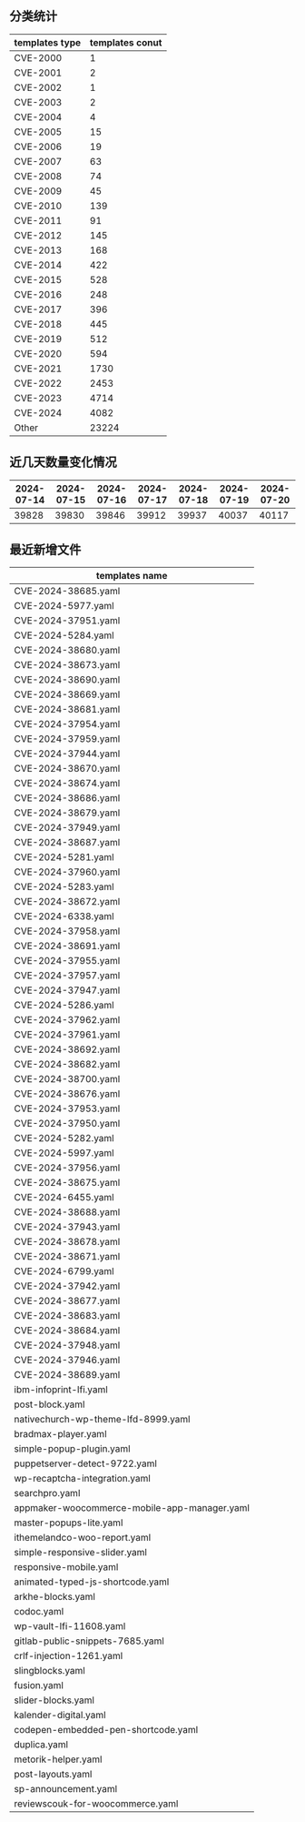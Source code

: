 ## 分类统计
| templates type | templates conut | 
| --- | --- |
| CVE-2000 | 1 |
| CVE-2001 | 2 |
| CVE-2002 | 1 |
| CVE-2003 | 2 |
| CVE-2004 | 4 |
| CVE-2005 | 15 |
| CVE-2006 | 19 |
| CVE-2007 | 63 |
| CVE-2008 | 74 |
| CVE-2009 | 45 |
| CVE-2010 | 139 |
| CVE-2011 | 91 |
| CVE-2012 | 145 |
| CVE-2013 | 168 |
| CVE-2014 | 422 |
| CVE-2015 | 528 |
| CVE-2016 | 248 |
| CVE-2017 | 396 |
| CVE-2018 | 445 |
| CVE-2019 | 512 |
| CVE-2020 | 594 |
| CVE-2021 | 1730 |
| CVE-2022 | 2453 |
| CVE-2023 | 4714 |
| CVE-2024 | 4082 |
| Other | 23224 |
## 近几天数量变化情况
|2024-07-14 | 2024-07-15 | 2024-07-16 | 2024-07-17 | 2024-07-18 | 2024-07-19 | 2024-07-20|
|--- | ------ | ------ | ------ | ------ | ------ | ---|
|39828 | 39830 | 39846 | 39912 | 39937 | 40037 | 40117|
## 最近新增文件
| templates name | 
| --- |
| CVE-2024-38685.yaml |
| CVE-2024-5977.yaml |
| CVE-2024-37951.yaml |
| CVE-2024-5284.yaml |
| CVE-2024-38680.yaml |
| CVE-2024-38673.yaml |
| CVE-2024-38690.yaml |
| CVE-2024-38669.yaml |
| CVE-2024-38681.yaml |
| CVE-2024-37954.yaml |
| CVE-2024-37959.yaml |
| CVE-2024-37944.yaml |
| CVE-2024-38670.yaml |
| CVE-2024-38674.yaml |
| CVE-2024-38686.yaml |
| CVE-2024-38679.yaml |
| CVE-2024-37949.yaml |
| CVE-2024-38687.yaml |
| CVE-2024-5281.yaml |
| CVE-2024-37960.yaml |
| CVE-2024-5283.yaml |
| CVE-2024-38672.yaml |
| CVE-2024-6338.yaml |
| CVE-2024-37958.yaml |
| CVE-2024-38691.yaml |
| CVE-2024-37955.yaml |
| CVE-2024-37957.yaml |
| CVE-2024-37947.yaml |
| CVE-2024-5286.yaml |
| CVE-2024-37962.yaml |
| CVE-2024-37961.yaml |
| CVE-2024-38692.yaml |
| CVE-2024-38682.yaml |
| CVE-2024-38700.yaml |
| CVE-2024-38676.yaml |
| CVE-2024-37953.yaml |
| CVE-2024-37950.yaml |
| CVE-2024-5282.yaml |
| CVE-2024-5997.yaml |
| CVE-2024-37956.yaml |
| CVE-2024-38675.yaml |
| CVE-2024-6455.yaml |
| CVE-2024-38688.yaml |
| CVE-2024-37943.yaml |
| CVE-2024-38678.yaml |
| CVE-2024-38671.yaml |
| CVE-2024-6799.yaml |
| CVE-2024-37942.yaml |
| CVE-2024-38677.yaml |
| CVE-2024-38683.yaml |
| CVE-2024-38684.yaml |
| CVE-2024-37948.yaml |
| CVE-2024-37946.yaml |
| CVE-2024-38689.yaml |
| ibm-infoprint-lfi.yaml |
| post-block.yaml |
| nativechurch-wp-theme-lfd-8999.yaml |
| bradmax-player.yaml |
| simple-popup-plugin.yaml |
| puppetserver-detect-9722.yaml |
| wp-recaptcha-integration.yaml |
| searchpro.yaml |
| appmaker-woocommerce-mobile-app-manager.yaml |
| master-popups-lite.yaml |
| ithemelandco-woo-report.yaml |
| simple-responsive-slider.yaml |
| responsive-mobile.yaml |
| animated-typed-js-shortcode.yaml |
| arkhe-blocks.yaml |
| codoc.yaml |
| wp-vault-lfi-11608.yaml |
| gitlab-public-snippets-7685.yaml |
| crlf-injection-1261.yaml |
| slingblocks.yaml |
| fusion.yaml |
| slider-blocks.yaml |
| kalender-digital.yaml |
| codepen-embedded-pen-shortcode.yaml |
| duplica.yaml |
| metorik-helper.yaml |
| post-layouts.yaml |
| sp-announcement.yaml |
| reviewscouk-for-woocommerce.yaml |
